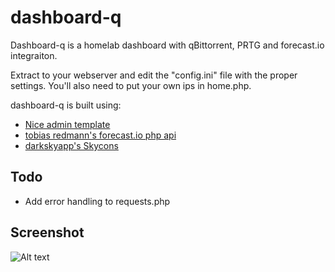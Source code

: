 # dashboard-q

Dashboard-q is a homelab dashboard with qBittorrent, PRTG and forecast.io integraiton.

Extract to your webserver and edit the "config.ini" file with the proper settings. You'll also need to put your own ips in home.php.

dashboard-q is built using:
 * [Nice admin template](http://bootstraptaste.com/nice-admin-bootstrap-admin-html-template/?download=true)
 * [tobias redmann's forecast.io php api](https://github.com/tobias-redmann/forecast.io-php-api)
 * [darkskyapp's Skycons](https://github.com/darkskyapp/skycons)

## Todo
 * Add error handling to requests.php

 
## Screenshot

![Alt text](/screenshots/home.jpg?raw=true "Optional Title")